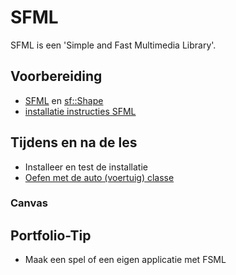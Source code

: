 # SFML

SFML is een 'Simple and Fast Multimedia Library'. 

## Voorbereiding
- [SFML](https://www.sfml-dev.org/index.php) en [sf::Shape](https://www.sfml-dev.org/documentation/2.6.1/classsf_1_1Shape.php)
- [installatie instructies SFML](../../software/inrichten-ontwikkelomgeving/sfml_installatie.md)

## Tijdens en na de les

- Installeer en test de installatie
- [Oefen met de auto (voertuig) classe](../../software/inrichten-ontwikkelomgeving/sfml_auto_test/README.md)
  
### Canvas


## Portfolio-Tip

- Maak een spel of een eigen applicatie met FSML
